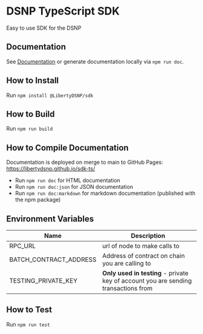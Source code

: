 # DSNP TypeScript SDK

Easy to use SDK for the DSNP

## Documentation

See [Documentation](https://libertydsnp.github.io/sdk-ts/) or generate documentation locally via `npm run doc`.

## How to Install

Run `npm install @LibertyDSNP/sdk`

## How to Build

Run `npm run build`

## How to Compile Documentation

Documentation is deployed on merge to main to GitHub Pages: https://libertydsnp.github.io/sdk-ts/

- Run `npm run doc` for HTML documentation
- Run `npm run doc:json` for JSON documentation
- Run `npm run doc:markdown` for markdown documentation (published with the npm package)

## Environment Variables

| Name  | Description |
| --- | ------- | 
| RPC_URL | url of node to make calls to | 
| BATCH_CONTRACT_ADDRESS | Address of contract on chain you are calling to | 
| TESTING_PRIVATE_KEY| **Only used in testing** - private key of account you are sending transactions from  | 

## How to Test

Run `npm run test`
